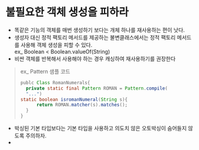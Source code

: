 불필요한 객체 생성을 피하라
======
- 똑같은 기능의 객체를 매번 생성하기 보다는 개체 하나를 재사용하는 편이 낫다.
- 생성자 대신 정적 팩토리 메서드를 제공하는 불변클래스에서는 정적 팩토리 메서드를 사용해 객체 생성을 피할 수 있다.</br>
  ex_ Boolean < Boolean.valueOf(String)
- 비싼 객체를 반복해서 사용해야 하는 경우 캐싱하여 재사용하기를 권장한다</br>
> ex_ Pattern 샘플 코드
> ```java
> publc Class RomanNumerals{
>   private static final Pattern ROMAN = Pattern.compile(
>   "...")
> static boolean isromanNumeral(String s){
>       return ROMAN.matcher(s).matches();
>   }
> }
> ```
- 박싱된 기본 타입보다는 기본 타입을 사용하고 의도치 않은 오토박싱이 숨어들지 않도록 주의하자.
- 

